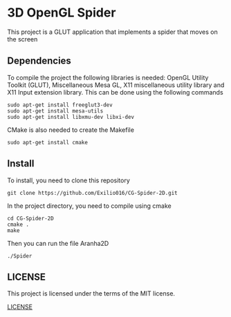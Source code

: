 # 3D OpenGL Spider
This project is a GLUT application that implements a spider that moves on the screen

## Dependencies
To compile the project the following libraries is needed: OpenGL Utility Toolkit (GLUT), Miscellaneous Mesa GL, X11 miscellaneous utility library and X11 Input extension library. This can be done using the following commands
```shell
sudo apt-get install freeglut3-dev
sudo apt-get install mesa-utils
sudo apt-get install libxmu-dev libxi-dev
```
CMake is also needed to create the Makefile
```shell
sudo apt-get install cmake
```

## Install
To install, you need to clone this repository
```shell
git clone https://github.com/Exilio016/CG-Spider-2D.git
```
In the project directory, you need to compile using cmake
```shell
cd CG-Spider-2D
cmake .
make
```
Then you can run the file Aranha2D
```shell
./Spider
```
## LICENSE
This project is licensed under the terms of the MIT license.

[LICENSE](https://github.com/Exilio016/CG-Spider-2D/blob/master/LICENSE)

